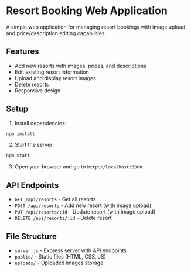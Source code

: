 # Resort Booking Web Application

A simple web application for managing resort bookings with image upload and price/description editing capabilities.

## Features

- Add new resorts with images, prices, and descriptions
- Edit existing resort information
- Upload and display resort images
- Delete resorts
- Responsive design

## Setup

1. Install dependencies:
```bash
npm install
```

2. Start the server:
```bash
npm start
```

3. Open your browser and go to `http://localhost:3000`

## API Endpoints

- `GET /api/resorts` - Get all resorts
- `POST /api/resorts` - Add new resort (with image upload)
- `PUT /api/resorts/:id` - Update resort (with image upload)
- `DELETE /api/resorts/:id` - Delete resort

## File Structure

- `server.js` - Express server with API endpoints
- `public/` - Static files (HTML, CSS, JS)
- `uploads/` - Uploaded images storage